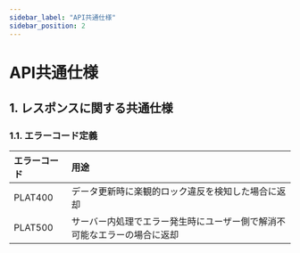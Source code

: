 ```yaml
---
sidebar_label: "API共通仕様"
sidebar_position: 2
---
```


# API共通仕様

## 1. レスポンスに関する共通仕様

### 1.1. エラーコード定義

| エラーコード  | 用途                                   |
|:--------|:-------------------------------------|
| PLAT400 | データ更新時に楽観的ロック違反を検知した場合に返却            |
| PLAT500 | サーバー内処理でエラー発生時にユーザー側で解消不可能なエラーの場合に返却 |

